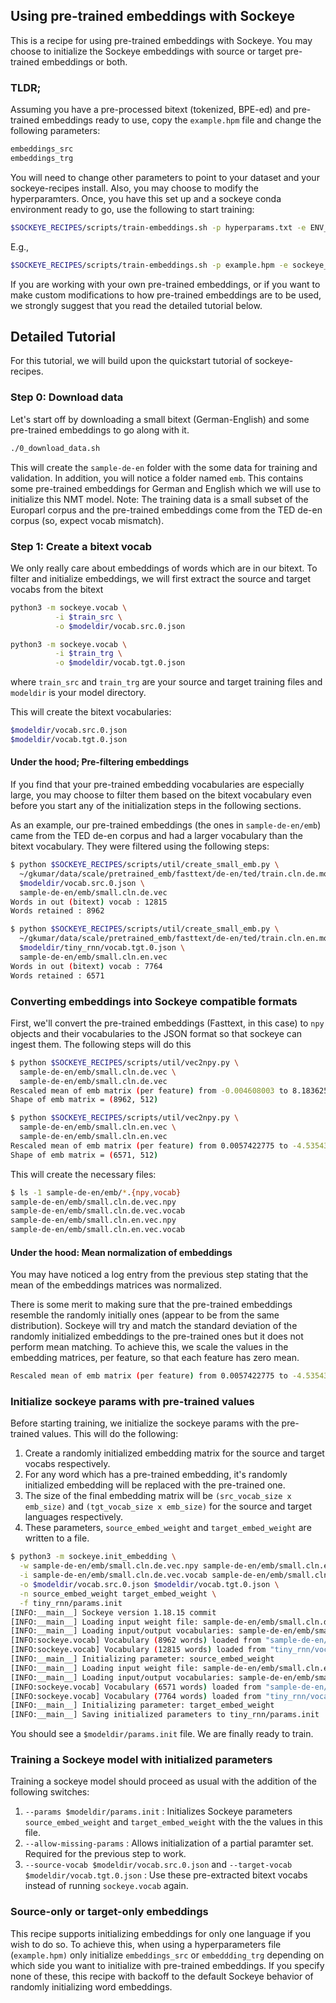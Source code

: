 ## Using pre-trained embeddings with Sockeye

This is a recipe for using pre-trained embeddings with Sockeye. You may choose to initialize the Sockeye embeddings with source or target pre-trained embeddings or both.

### TLDR;
Assuming you have a pre-processed bitext (tokenized, BPE-ed) and pre-trained embeddings ready to use, copy the `example.hpm` file and change the following parameters:

```bash
embeddings_src
embeddings_trg
``` 

You will need to change other parameters to point to your dataset and your sockeye-recipes install. Also, you may choose to modify the hyperparamters. Once, you have this set up and a sockeye conda environment ready to go, use the following to start training:

```bash
$SOCKEYE_RECIPES/scripts/train-embeddings.sh -p hyperparams.txt -e ENV_NAME [-d DEVICE]
```

E.g.,

```bash
$SOCKEYE_RECIPES/scripts/train-embeddings.sh -p example.hpm -e sockeye_cpu
```

If you are working with your own pre-trained embeddings, or if you want to make custom modifications to how pre-trained embeddings are to be used, we strongly suggest that you read the detailed tutorial below.

## Detailed Tutorial

For this tutorial, we will build upon the quickstart tutorial of sockeye-recipes.

### Step 0: Download data

Let's start off by downloading a small bitext (German-English) and some pre-trained embeddings to go along with it.

```bash
./0_download_data.sh
```

This will create the `sample-de-en` folder with the some data for training and validation.
In addition, you will notice a folder named `emb`. This contains some pre-trained embeddings for German and English which we will use to initialize this NMT model.
Note: The training data is a small subset of the Europarl corpus and the pre-trained embeddings come from the TED de-en corpus (so, expect vocab mismatch).

### Step 1: Create a bitext vocab

We only really care about embeddings of words which are in our bitext. To filter and initialize embeddings, we will first extract the source and target vocabs from the bitext

```bash
python3 -m sockeye.vocab \
          -i $train_src \
          -o $modeldir/vocab.src.0.json

python3 -m sockeye.vocab \
          -i $train_trg \
          -o $modeldir/vocab.tgt.0.json
```

where `train_src` and `train_trg` are your source and target training files and `modeldir` is your model directory.

This will create the bitext vocabularies:

```bash
$modeldir/vocab.src.0.json
$modeldir/vocab.tgt.0.json
```

#### Under the hood; Pre-filtering embeddings
If you find that your pre-trained embedding vocabularies are especially large, you may choose to filter them based on the bitext vocabulary even before you start any of the initialization steps in the following sections. 

As an example, our pre-trained embeddings (the ones in `sample-de-en/emb`) came from the TED de-en corpus and had a larger vocabulary than the bitext vocabulary. They were filtered using the following steps:

```bash
$ python $SOCKEYE_RECIPES/scripts/util/create_small_emb.py \
  ~/gkumar/data/scale/pretrained_emb/fasttext/de-en/ted/train.cln.de.model.vec \
  $modeldir/vocab.src.0.json \
  sample-de-en/emb/small.cln.de.vec
Words in out (bitext) vocab : 12815
Words retained : 8962

$ python $SOCKEYE_RECIPES/scripts/util/create_small_emb.py \
  ~/gkumar/data/scale/pretrained_emb/fasttext/de-en/ted/train.cln.en.model.vec \
  $modeldir/tiny_rnn/vocab.tgt.0.json \
  sample-de-en/emb/small.cln.en.vec
Words in out (bitext) vocab : 7764
Words retained : 6571
```

### Converting embeddings into Sockeye compatible formats

First, we'll convert the pre-trained embeddings (Fasttext, in this case) to `npy` objects and their vocabularies to the JSON format so that sockeye can ingest them. The following steps will do this

```bash
$ python $SOCKEYE_RECIPES/scripts/util/vec2npy.py \
  sample-de-en/emb/small.cln.de.vec \
  sample-de-en/emb/small.cln.de.vec
Rescaled mean of emb matrix (per feature) from -0.004608003 to 8.183625e-11
Shape of emb matrix = (8962, 512)

$ python $SOCKEYE_RECIPES/scripts/util/vec2npy.py \
  sample-de-en/emb/small.cln.en.vec \
  sample-de-en/emb/small.cln.en.vec
Rescaled mean of emb matrix (per feature) from 0.0057422775 to -4.5354318e-11
Shape of emb matrix = (6571, 512)
```

This will create the necessary files:

```bash
$ ls -1 sample-de-en/emb/*.{npy,vocab}
sample-de-en/emb/small.cln.de.vec.npy
sample-de-en/emb/small.cln.de.vec.vocab
sample-de-en/emb/small.cln.en.vec.npy
sample-de-en/emb/small.cln.en.vec.vocab
```

#### Under the hood: Mean normalization of embeddings
You may have noticed a log entry from the previous step stating that the mean of the embeddings matrices was normalized.

There is some merit to making sure that the pre-trained embeddings resemble the randomly initially ones (appear to be from the same distribution). Sockeye will try and match the standard deviation of the randomly initialized embeddings to the pre-trained ones but it does not perform mean matching. To achieve this, we scale the values in the embedding matrices, per feature, so that each feature has zero mean.

```bash
Rescaled mean of emb matrix (per feature) from 0.0057422775 to -4.5354318e-11
```

### Initialize sockeye params with pre-trained values
Before starting training, we initialize the sockeye params with the pre-trained values. This will do the following: 

1. Create a randomly initialized embedding matrix for the source and target vocabs respectively.
2. For any word which has a pre-trained embedding, it's randomly initialized embedding will be replaced with the pre-trained one.
3. The size of the final embedding matrix will be `(src_vocab_size x emb_size)` and `(tgt_vocab_size x emb_size)` for the source and target languages respectively.  
4. These parameters, `source_embed_weight` and `target_embed_weight` are written to a file.

```bash
$ python3 -m sockeye.init_embedding \
  -w sample-de-en/emb/small.cln.de.vec.npy sample-de-en/emb/small.cln.en.vec.npy \
  -i sample-de-en/emb/small.cln.de.vec.vocab sample-de-en/emb/small.cln.en.vec.vocab \
  -o $modeldir/vocab.src.0.json $modeldir/vocab.tgt.0.json \
  -n source_embed_weight target_embed_weight \
  -f tiny_rnn/params.init
[INFO:__main__] Sockeye version 1.18.15 commit
[INFO:__main__] Loading input weight file: sample-de-en/emb/small.cln.de.vec.npy
[INFO:__main__] Loading input/output vocabularies: sample-de-en/emb/small.cln.de.vec.vocab tiny_rnn/vocab.src.0.json
[INFO:sockeye.vocab] Vocabulary (8962 words) loaded from "sample-de-en/emb/small.cln.de.vec.vocab"
[INFO:sockeye.vocab] Vocabulary (12815 words) loaded from "tiny_rnn/vocab.src.0.json"
[INFO:__main__] Initializing parameter: source_embed_weight
[INFO:__main__] Loading input weight file: sample-de-en/emb/small.cln.en.vec.npy
[INFO:__main__] Loading input/output vocabularies: sample-de-en/emb/small.cln.en.vec.vocab tiny_rnn/vocab.tgt.0.json
[INFO:sockeye.vocab] Vocabulary (6571 words) loaded from "sample-de-en/emb/small.cln.en.vec.vocab"
[INFO:sockeye.vocab] Vocabulary (7764 words) loaded from "tiny_rnn/vocab.tgt.0.json"
[INFO:__main__] Initializing parameter: target_embed_weight
[INFO:__main__] Saving initialized parameters to tiny_rnn/params.init
```

You should see a `$modeldir/params.init` file. We are finally ready to train.

### Training a Sockeye model with initialized parameters
Training a sockeye model should proceed as usual with the addition of the following switches:

1. `--params $modeldir/params.init` : Initializes Sockeye parameters `source_embed_weight` and `target_embed_weight` with the the values in this file.
2. `--allow-missing-params` : Allows initialization of a partial paramter set. Required for the previous step to work.
3. `--source-vocab $modeldir/vocab.src.0.json` and `--target-vocab $modeldir/vocab.tgt.0.json` : Use these pre-extracted bitext vocabs instead of running `sockeye.vocab` again.

### Source-only or target-only embeddings
This recipe supports initializing embeddings for only one language if you wish to do so. To achieve this, when using a hyperparameters file (`example.hpm)` only initialize `embeddings_src` or `embeddding_trg` depending on which side you want to initialize with pre-trained embeddings. If you specify none of these, this recipe with backoff to the default Sockeye behavior of randomly initializing word embeddings.

